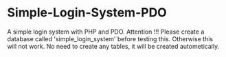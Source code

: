 # Simple-Login-System-PDO
A simple login system with PHP and PDO.
Attention !!! Please create a database called 'simple_login_system' before testing this. Otherwise this will not work. No need to create any tables, it will be created autometically.
